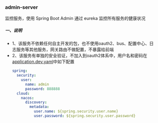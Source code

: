 ### admin-server
监控服务，使用 Spring Boot Admin 通过 eureka 监控所有服务的健康状况

##### 一、说明
- 1、该服务不依赖任何自主开发的包，也不使用oauth2、bus、配置中心、日志服务等其他服务，网关路由不做配置，不暴露给前端
- 2、该服务有单独的安全验证，不加入到oauth2体系中，用户名和密码在[application.dev.yaml](src/main/resources/application-dev.yaml)中如下配置
    ```yaml
    spring:
      security:
        user:
          name: admin
          password: 888888
      cloud:
        nacos:
          discovery:
            metadata:
              user.name: ${spring.security.user.name}
              user.password: ${spring.security.user.password}
    ```